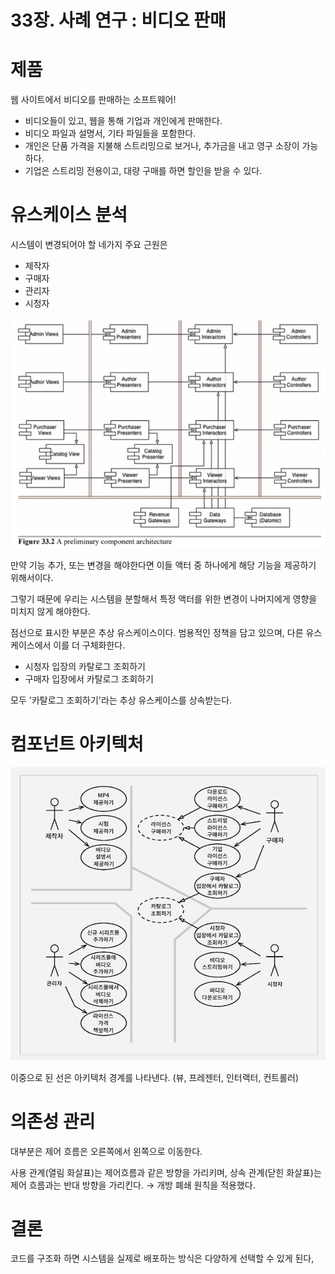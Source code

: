 # 33장. 사례 연구 : 비디오 판매

# 제품

웹 사이트에서 비디오를 판매하는 소프트웨어!

- 비디오들이 있고, 웹을 통해 기업과 개인에게 판매한다.
- 비디오 파일과 설명서, 기타 파일들을 포함한다.
- 개인은 단품 가격을 지불해 스트리밍으로 보거나, 추가금을 내고 영구 소장이 가능하다.
- 기업은 스트리밍 전용이고, 대량 구매를 하면 할인을 받을 수 있다.

# 유스케이스 분석

시스템이 변경되어야 할 네가지 주요 근원은

- 제작자
- 구매자
- 관리자
- 시청자

![](images/0.png)

만약 기능 추가, 또는 변경을 해야한다면 이들 액터 중 하나에게 해당 기능을 제공하기 위해서이다.

그렇기 때문에 우리는 시스템을 분할해서 특정 액터를 위한 변경이 나머지에게 영향을 미치지 않게 해야한다.

점선으로 표시한 부분은 추상 유스케이스이다. 범용적인 정책을 담고 있으며, 다른 유스케이스에서 이를 더 구체화한다.

- 시청자 입장의 카탈로그 조회하기
- 구매자 입장에서 카탈로그 조회하기

모두 '카탈로그 조회하기'라는 추상 유스케이스를 상속받는다.

# 컴포넌트 아키텍처

![](images/1.png)

이중으로 된 선은 아키텍처 경계를 나타낸다. (뷰, 프레젠터, 인터랙터, 컨트롤러)

# 의존성 관리

대부분은 제어 흐름은 오른쪽에서 왼쪽으로 이동한다. 

사용 관계(열림 화살표)는 제어흐름과 같은 방향을 가리키며, 상속 관계(닫힌 화살표)는 제어 흐름과는 반대 방향을 가리킨다. →  개방 폐쇄 원칙을 적용했다.

# 결론

코드를 구조화 하면 시스템을 실제로 배포하는 방식은 다양하게 선택할 수 있게 된다,